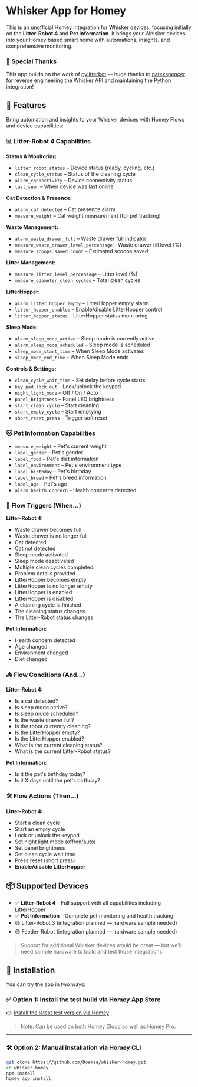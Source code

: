 # Whisker App for Homey

This is an unofficial Homey integration for Whisker devices, focusing initially on the **Litter-Robot 4** and **Pet Information**. It brings your Whisker devices into your Homey based smart home with automations, insights, and comprehensive monitoring.

### 🙏 Special Thanks

This app builds on the work of [pylitterbot](https://github.com/natekspencer/pylitterbot) — huge thanks to [natekspencer](https://github.com/natekspencer) for reverse engineering the Whisker API and maintaining the Python integration!

## 🧠 Features

Bring automation and insights to your Whisker devices with Homey Flows and device capabilities:

### 📊 Litter-Robot 4 Capabilities

**Status & Monitoring:**
- `litter_robot_status` – Device status (ready, cycling, etc.)
- `clean_cycle_status` – Status of the cleaning cycle
- `alarm_connectivity` – Device connectivity status
- `last_seen` – When device was last online

**Cat Detection & Presence:**
- `alarm_cat_detected` – Cat presence alarm
- `measure_weight` – Cat weight measurement (for pet tracking)

**Waste Management:**
- `alarm_waste_drawer_full` – Waste drawer full indicator
- `measure_waste_drawer_level_percentage` – Waste drawer fill level (%)
- `measure_scoops_saved_count` – Estimated scoops saved

**Litter Management:**
- `measure_litter_level_percentage` – Litter level (%)
- `measure_odometer_clean_cycles` – Total clean cycles

**LitterHopper:**
- `alarm_litter_hopper_empty` – LitterHopper empty alarm
- `litter_hopper_enabled` – Enable/disable LitterHopper control
- `litter_hopper_status` – LitterHopper status monitoring

**Sleep Mode:**
- `alarm_sleep_mode_active` – Sleep mode is currently active
- `alarm_sleep_mode_scheduled` – Sleep mode is scheduled
- `sleep_mode_start_time` – When Sleep Mode activates
- `sleep_mode_end_time` – When Sleep Mode ends

**Controls & Settings:**
- `clean_cycle_wait_time` – Set delay before cycle starts
- `key_pad_lock_out` – Lock/unlock the keypad
- `night_light_mode` – Off / On / Auto
- `panel_brightness` – Panel LED brightness
- `start_clean_cycle` – Start cleaning
- `start_empty_cycle` – Start emptying
- `short_reset_press` – Trigger soft reset

### 🐱 Pet Information Capabilities

- `measure_weight` – Pet's current weight
- `label_gender` – Pet's gender
- `label_food` – Pet's diet information
- `label_environment` – Pet's environment type
- `label_birthday` – Pet's birthday
- `label_breed` – Pet's breed information
- `label_age` – Pet's age
- `alarm_health_concern` – Health concerns detected

### 🔁 Flow Triggers (When...)

**Litter-Robot 4:**
- Waste drawer becomes full
- Waste drawer is no longer full
- Cat detected
- Cat not detected
- Sleep mode activated
- Sleep mode deactivated
- Multiple clean cycles completed
- Problem details provided
- LitterHopper becomes empty
- LitterHopper is no longer empty
- LitterHopper is enabled
- LitterHopper is disabled
- A cleaning cycle is finished
- The cleaning status changes
- The Litter-Robot status changes

**Pet Information:**
- Health concern detected
- Age changed
- Environment changed
- Diet changed

### 📥 Flow Conditions (And...)

**Litter-Robot 4:**
- Is a cat detected?
- Is sleep mode active?
- Is sleep mode scheduled?
- Is the waste drawer full?
- Is the robot currently cleaning?
- Is the LitterHopper empty?
- Is the LitterHopper enabled?
- What is the current cleaning status?
- What is the current Litter-Robot status?

**Pet Information:**
- Is it the pet's birthday today?
- Is it X days until the pet's birthday?

### 🛠 Flow Actions (Then...)

**Litter-Robot 4:**
- Start a clean cycle
- Start an empty cycle
- Lock or unlock the keypad
- Set night light mode (off/on/auto)
- Set panel brightness
- Set clean cycle wait time
- Press reset (short press)
- **Enable/disable LitterHopper**

## 📦 Supported Devices

- ✅ **Litter-Robot 4** - Full support with all capabilities including LitterHopper
- ✅ **Pet Information** - Complete pet monitoring and health tracking
- 🟡 Litter-Robot 3 (integration planned — hardware sample needed)
- 🟡 Feeder-Robot (integration planned — hardware sample needed)

> Support for additional Whisker devices would be great — but we'll need sample hardware to build and test those integrations.

## 🚀 Installation

You can try the app in two ways:

### ✅ Option 1: Install the test build via Homey App Store

👉 [Install the latest test version via Homey](https://homey.app/a/com.whisker/test/)

> Note: Can be used on both Homey Cloud as well as Homey Pro.

---

### 🛠️ Option 2: Manual installation via Homey CLI

```bash
git clone https://github.com/Doekse/whisker-homey.git
cd whisker-homey
npm install
homey app install
```
